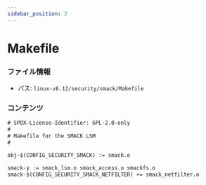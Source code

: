 ```yaml
---
sidebar_position: 2
---
```

# Makefile

### ファイル情報

- パス: `linux-v6.12/security/smack/Makefile`

### コンテンツ

```txt
# SPDX-License-Identifier: GPL-2.0-only
#
# Makefile for the SMACK LSM
#

obj-$(CONFIG_SECURITY_SMACK) := smack.o

smack-y := smack_lsm.o smack_access.o smackfs.o
smack-$(CONFIG_SECURITY_SMACK_NETFILTER) += smack_netfilter.o

```
